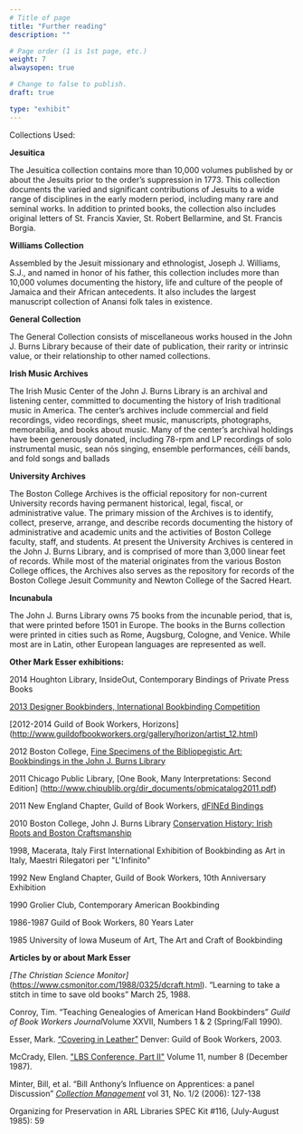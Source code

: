 ```yaml
---
# Title of page
title: "Further reading"
description: ""

# Page order (1 is 1st page, etc.)
weight: 7
alwaysopen: true

# Change to false to publish.
draft: true

type: "exhibit"
---
```

Collections Used: 

**Jesuitica**

The Jesuitica collection contains more than 10,000 volumes published by or about the Jesuits prior to the order’s suppression in 1773. This collection documents the varied and significant contributions of Jesuits to a wide range of disciplines in the early modern period, including many rare and seminal works. In addition to printed books, the collection also includes original letters of St. Francis Xavier, St. Robert Bellarmine, and St. Francis Borgia.

**Williams Collection**

Assembled by the Jesuit missionary and ethnologist, Joseph J. Williams, S.J., and named in honor of his father, this collection includes more than 10,000 volumes documenting the history, life and culture of the people of Jamaica and their African antecedents. It also includes the largest manuscript collection of Anansi folk tales in existence.

**General Collection**

The General Collection consists of miscellaneous works housed in the John J. Burns Library because of their date of publication, their rarity or intrinsic value, or their relationship to other named collections.

**Irish Music Archives**

The Irish Music Center of the John J. Burns Library is an archival and listening center, committed to documenting the history of Irish traditional music in America. The center’s archives include commercial and field recordings, video recordings, sheet music, manuscripts, photographs, memorabilia, and books about music. Many of the center’s archival holdings have been generously donated, including 78-rpm and LP recordings of solo instrumental music, sean nόs singing, ensemble performances, céilí bands, and fold songs and ballads

**University Archives**

The Boston College Archives is the official repository for non-current University records having permanent historical, legal, fiscal, or administrative value. The primary mission of the Archives is to identify, collect, preserve, arrange, and describe records documenting the history of administrative and academic units and the activities of Boston College faculty, staff, and students. At present the University Archives is centered in the John J. Burns Library, and is comprised of more than 3,000 linear feet of records. While most of the material originates from the various Boston College offices, the Archives also serves as the repository for records of the Boston College Jesuit Community and Newton College of the Sacred Heart.

**Incunabula**

The John J. Burns Library owns 75 books from the incunable period, that is, that were printed before 1501 in Europe. The books in the Burns collection were printed in cities such as Rome, Augsburg, Cologne, and Venice. While most are in Latin, other European languages are represented as well.  

**Other Mark Esser exhibitions:**

2014 Houghton Library, InsideOut, Contemporary Bindings of Private Press Books

[2013 Designer Bookbinders, International Bookbinding Competition](http://www.designerbookbinders.org.uk/competitions/dbibc/2013/international_competition5.html)

[2012-2014 Guild of Book Workers, Horizons] (http://www.guildofbookworkers.org/gallery/horizon/artist_12.html)

2012 Boston College, [Fine Specimens of the Bibliopegistic Art: Bookbindings in the John J. Burns Library](http://www.bc.edu/content/bc/libraries/about/exhibits/burns/fine-specimens.html)

2011 Chicago Public Library, [One Book, Many Interpretations: Second Edition] (http://www.chipublib.org/dir_documents/obmicatalog2011.pdf)

2011 New England Chapter, Guild of Book Workers, [dFINEd Bindings](http://www.blurb.com/b/2563806-defined-bindings?ce=blurb_ew&utm_source=widget&SSAID=314743)

2010 Boston College, John J. Burns Library [Conservation History: Irish Roots and Boston Craftsmanship](http://www.bc.edu/content/bc/libraries/about/exhibits/burns/conservationhistory.html)

1998, Macerata, Italy First International Exhibition of Bookbinding as Art in Italy, Maestri Rilegatori per "L'Infinito"

1992 New England Chapter, Guild of Book Workers, 10th Anniversary Exhibition

1990 Grolier Club, Contemporary American Bookbinding

1986-1987 Guild of Book Workers, 80 Years Later

1985 University of Iowa Museum of Art, The Art and Craft of Bookbinding

**Articles by or about Mark Esser**

*[The Christian Science Monitor]*(https://www.csmonitor.com/1988/0325/dcraft.html). “Learning to take a stitch in time to save old books” March 25, 1988.

Conroy, Tim. “Teaching Genealogies of American Hand Bookbinders” *Guild of Book Workers Journal*Volume XXVII, Numbers 1 & 2 (Spring/Fall 1990).

Esser, Mark. [“Covering in Leather”](https://guildofbookworkers.org/sites/guildofbookworkers.org/files/standards/2003-Esser_Mark.pdf) Denver: Guild of Book Workers, 2003. 

McCrady, Ellen. ["LBS Conference, Part II"](http://cool.conservation-us.org/byorg/abbey/an/an11/an11-8/an11-802.html) Volume 11, number 8 (December 1987).

Minter, Bill, et al. “Bill Anthony’s Influence on Apprentices: a panel Discussion”  [*Collection Management*](https://bc-primo.hosted.exlibrisgroup.com/permalink/f/l6ucgu/ALMA-BC21346992870001021) vol 31, No. 1/2 (2006): 127-138

Organizing for Preservation in ARL Libraries SPEC Kit #116, (July-August 1985): 59